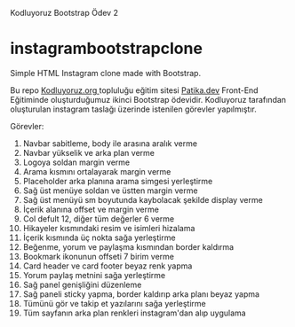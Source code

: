 Kodluyoruz Bootstrap Ödev 2

# instagrambootstrapclone
Simple HTML Instagram clone made with Bootstrap.

Bu repo <a href="https://kodluyoruz.org" target="_blank">Kodluyoruz.org </a> topluluğu eğitim sitesi <a href="https://patika.dev" target="_blank">Patika.dev</a> Front-End Eğitiminde oluşturduğumuz ikinci Bootstrap ödevidir. Kodluyoruz tarafından oluşturulan instagram taslağı üzerinde istenilen görevler yapılmıştır. 

Görevler:
1) Navbar sabitleme, body ile arasına aralık verme
2) Navbar yükselik ve arka plan verme
3) Logoya soldan margin verme
4) Arama kısmını ortalayarak margin verme
5) Placeholder arka planına arama simgesi yerleştirme
6) Sağ üst menüye soldan ve üstten margin verme
7) Sağ üst menüyü sm boyutunda kaybolacak şekilde display verme
8) İçerik alanına offset ve margin verme
9) Col defult 12, diğer tüm değerler 6 verme
10) Hikayeler kısmındaki resim ve isimleri hizalama
11) İçerik kısmında üç nokta sağa yerleştirme
12) Beğenme, yorum ve paylaşma kısmından border kaldırma
13) Bookmark ikonunun offseti 7 birim verme
14) Card header ve card footer beyaz renk yapma
15) Yorum paylaş metnini sağa yerleştirme
16) Sağ panel genişliğini düzenleme
17) Sağ paneli sticky yapma, border kaldırıp arka planı beyaz yapma
18) Tümünü gör ve takip et yazılarını sağa yerleştirme
19) Tüm sayfanın arka plan renkleri instagram'dan alıp uygulama
